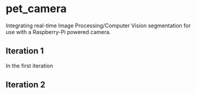 # pet_camera
Integrating real-time Image Processing/Computer Vision segmentation for use with a Raspberry-Pi powered camera.

## Iteration 1
In the first iteration

## Iteration 2
